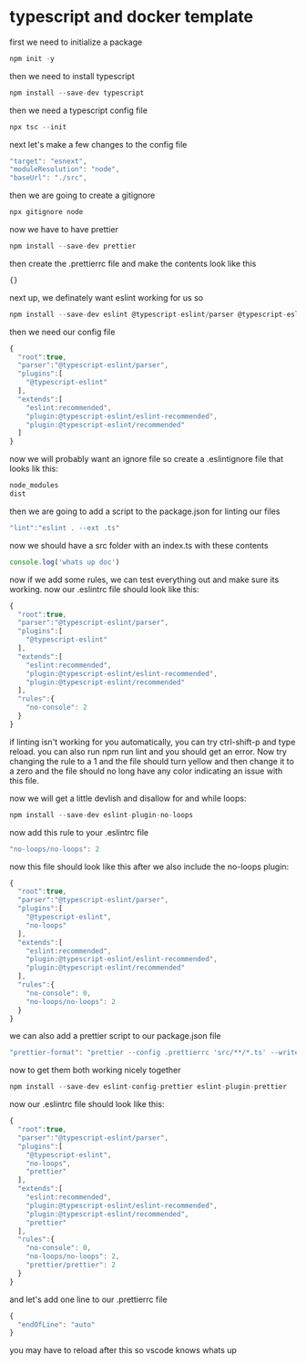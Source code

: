 # typescript and docker template

first we need to initialize a package

```js
npm init -y
```

then we need to install typescript

```js
npm install --save-dev typescript
```

then we need a typescript config file

```js
npx tsc --init
```

next let's make a few changes to the config file

```js
"target": "esnext", 
"moduleResolution": "node",
"baseUrl": "./src",
```

then we are going to create a gitignore

```js
npx gitignore node
```

now we have to have prettier

```js
npm install --save-dev prettier
```

then create the .prettierrc file and make the contents look like this

```js
{}
```

next up, we definately want eslint working for us so

```js
npm install --save-dev eslint @typescript-eslint/parser @typescript-eslint/eslint-plugin
```

then we need our config file

```js
{
  "root":true,
  "parser":"@typescript-eslint/parser",
  "plugins":[
    "@typescript-eslint"
  ],
  "extends":[
    "eslint:recommended",
    "plugin:@typescript-eslint/eslint-recommended",
    "plugin:@typescript-eslint/recommended"
  ]
}
```

now we will probably want an ignore file so create a .eslintignore file that looks lik this:

```js
node_modules
dist
```

then we are going to add a script to the package.json for linting our files

```js
"lint":"eslint . --ext .ts"
```

now we should have a src folder with an index.ts with these contents

```js
console.log('whats up doc')
```

now if we add some rules, we can test everything out and make sure its working. now our .eslintrc file should look like this:

```js
{
  "root":true,
  "parser":"@typescript-eslint/parser",
  "plugins":[
    "@typescript-eslint"
  ],
  "extends":[
    "eslint:recommended",
    "plugin:@typescript-eslint/eslint-recommended",
    "plugin:@typescript-eslint/recommended"
  ],
  "rules":{
    "no-console": 2
  }
}
```

if linting isn't working for you automatically, you can try ctrl-shift-p and type reload. you can also run npm run lint and you should get an error. Now try changing the rule to a 1 and the file should turn yellow and then change it to a zero and the file should no long have any color indicating an issue with this file.

now we will get a little devlish and disallow for and while loops:

```js
npm install --save-dev eslint-plugin-no-loops
```

now add this rule to your .eslintrc file

```js
"no-loops/no-loops": 2
```

now this file should look like this after we also include the no-loops plugin:

```js
{
  "root":true,
  "parser":"@typescript-eslint/parser",
  "plugins":[
    "@typescript-eslint",
    "no-loops"
  ],
  "extends":[
    "eslint:recommended",
    "plugin:@typescript-eslint/eslint-recommended",
    "plugin:@typescript-eslint/recommended"
  ],
  "rules":{
    "no-console": 0,
    "no-loops/no-loops": 2
  }
}
```

we can also add a prettier script to our package.json file

```js
"prettier-format": "prettier --config .prettierrc 'src/**/*.ts' --write"
```

now to get them both working nicely together

```js
npm install --save-dev eslint-config-prettier eslint-plugin-prettier
```

now our .eslintrc file should look like this:

```js
{
  "root":true,
  "parser":"@typescript-eslint/parser",
  "plugins":[
    "@typescript-eslint",
    "no-loops",
    "prettier"
  ],
  "extends":[
    "eslint:recommended",
    "plugin:@typescript-eslint/eslint-recommended",
    "plugin:@typescript-eslint/recommended",
    "prettier"
  ],
  "rules":{
    "no-console": 0,
    "no-loops/no-loops": 2,
    "prettier/prettier": 2
  }
}
```

and let's add one line to our .prettierrc file

```js
{
  "endOfLine": "auto"
}
```

you may have to reload after this so vscode knows whats up

